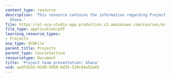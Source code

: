 ```yaml
---
content_type: resource
description: 'This resource contains the information regarding Project team presentation:
  Ghana.'
file: https://ol-ocw-studio-app-production.s3.amazonaws.com/courses/ec-701j-d-lab-i-development-fall-2009/aadfd2a301d85958bd35528c04a52a03_MITEC_701JF09_proj_ghana.pdf
file_type: application/pdf
learning_resource_types:
- Projects
ocw_type: OCWFile
parent_title: Projects
parent_type: CourseSection
resourcetype: Document
title: 'Project team presentation: Ghana'
uid: aadfd2a3-01d8-5958-bd35-528c04a52a03
---
```

